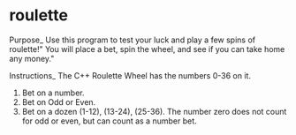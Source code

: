 # roulette

Purpose_
Use this program to test your luck and play a few spins of roulette!"
You will place a bet, spin the wheel, and see if you can take home any money."

Instructions_
The C++ Roulette Wheel has the numbers 0-36 on it.
1.  Bet on a number.
2.	Bet on Odd or Even.
3.	Bet on a dozen (1-12), (13-24), (25-36).
    The number zero does not count for odd or even, but can count as a number bet.
